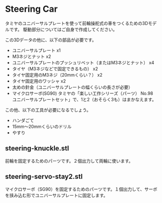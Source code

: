 # Steering Car
タミヤのユニバーサルプレートを使って前輪操舵式の車をつくるための3Dモデルです。
駆動部分についてはご自身で作成してください。

この3Dデータの他に、以下の部品が必要です。
+ ユニバーサルプレート x1
+ M3ネジとナット x2
+ ユニバーサルプレートのプッシュリベット（またはM3ネジとナット） x4
+ タイヤ（M3ネジなどで固定できるもの） x2
+ タイヤ固定用のM3ネジ（20mmくらい？） x2
+ タイヤ固定用のワッシャ x2
+ 太めの針金（ユニバーサルプレートの幅くらいの長さが必要）
+ マイクロサーボ(SG90)
タミヤの「楽しい工作シリーズ（パーツ） No.98　ユニバーサルプレートセット」で、1と2（おそらく3も）はまかなえます。

この他、以下の工具が必要になるでしょう。
- ハンダごて
- 15mm〜20mmくらいのドリル
- やすり

## steering-knuckle.stl
前輪を固定するためのパーツです。２個出力して両輪に使います。

## steering-servo-stay2.stl
マイクロサーボ（SG90）を固定するためのパーツです。１個出力して、サーボを挟み込む形でユニバーサルプレートに固定します。




